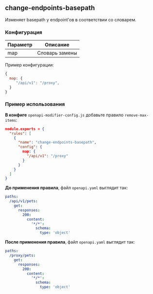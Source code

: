 ## change-endpoints-basepath

Изменяет basepath у endpoint'ов в соответствии со словарем.

### Конфигурация

| Параметр |    Описание    |
| -------- | :------------: |
| map      | Словарь замены |

Пример конфигурации:

```js
{
  map: {
     "/api/v1": "/proxy",
  }
}
```

### Пример использования

**В конфиге** `openapi-modifier-config.js` добавьте правило `remove-max-items`:

```json
module.exports = {
  "rules": [
    {
      "name": "change-endpoints-basepath",
      "config": {
        map: {
          "/api/v1": "/proxy"
        }
      }
    }
  ]
}
```

**До применения правила**, файл `openapi.yaml` выглядит так:

```yaml
paths:
  /api/v1/pets:
    get:
      responses:
        200:
          content:
            '*/*':
              schema:
                type: 'object'
```

**После применения правила**, файл `openapi.yaml` выглядит так:

```yaml
paths:
  /proxy/pets:
    get:
      responses:
        200:
          content:
            '*/*':
              schema:
                type: 'object'
```
